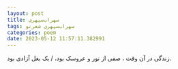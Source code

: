 ```yaml
---
layout: post
title: سهراب‌سپهری
tags: سهراب‌سپهری شعر‌نو
categories: poem
date: 2023-05-12 11:57:11.382991
---
```


زندگی در آن وقت ، صفی از نور و عروسک بود، / یک بغل آزادی بود.